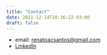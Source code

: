 ```yaml
---
title: "Contact"
date: 2021-12-14T10:36:22-03:00
draft: false
---
```


 * email: [renatoacsantos@gmail.com](mailto:renatoacsantos@gmail.com)
 * [LinkedIn](https://linkedin.com/in/renato-augusto-corrêa-dos-santos-263202132/)
